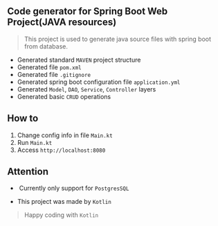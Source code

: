## Code generator for Spring Boot Web Project(JAVA resources)

> This project is used to generate java source files with spring boot from database.

* Generated standard `MAVEN` project structure
* Generated file `pom.xml`
* Generated file `.gitignore`
* Generated spring boot configuration file `application.yml`
* Generated `Model`, `DAO`, `Service`, `Controller` layers
* Generated basic `CRUD` operations

## How to
1. Change config info in file `Main.kt`
2. Run `Main.kt`
3. Access `http://localhost:8080`

## Attention
*  Currently only support for `PostgresSQL` 

* This project was made by `Kotlin`
> Happy coding with `Kotlin`